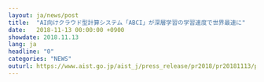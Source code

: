 ```yaml
---
layout: ja/news/post
title:  "AI向けクラウド型計算システム「ABCI」が深層学習の学習速度で世界最速に"
date:   2018-11-13 00:00:00 +0900
showdate: 2018.11.13
lang: ja
headline: "0"
categories: "NEWS"
outurl: https://www.aist.go.jp/aist_j/press_release/pr2018/pr20181113/pr20181113.html
---
```

